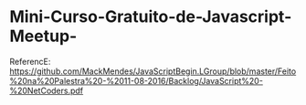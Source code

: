 # Mini-Curso-Gratuito-de-Javascript-Meetup-


ReferencE:
https://github.com/MackMendes/JavaScriptBegin.LGroup/blob/master/Feito%20na%20Palestra%20-%2011-08-2016/Backlog/JavaScript%20-%20NetCoders.pdf
